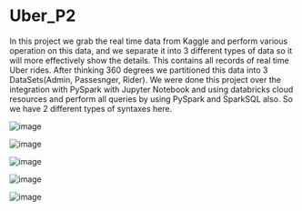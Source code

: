 # Uber_P2

In this project we grab the real time data from Kaggle and perform various operation on this data, and we separate it  into 3 different types of data so it will more effectively show the details. This contains all records of real time Uber rides.
After thinking 360 degrees we partitioned this data into 3 DataSets(Admin, Passesnger, Rider).
We were done this project over the integration with PySpark with Jupyter Notebook and using databricks cloud resources and perform all queries by using PySpark and SparkSQL also.
So we have 2 different types of syntaxes here.


![image](https://user-images.githubusercontent.com/52343801/132662928-3a36f918-47ce-459c-bb7a-c254f30abe1e.png)




![image](https://user-images.githubusercontent.com/52343801/132662993-af9a66a2-d2dd-4e5e-a05e-c6b9444d3529.png)




![image](https://user-images.githubusercontent.com/52343801/132663096-eba257f5-1b35-49a4-b084-f23b5389af27.png)



![image](https://user-images.githubusercontent.com/52343801/132663161-f24259a0-6f78-4242-a504-1a78c3401fe9.png)




![image](https://user-images.githubusercontent.com/52343801/132675779-015576d7-b4f7-460b-b725-20ba9f58b80a.png)
